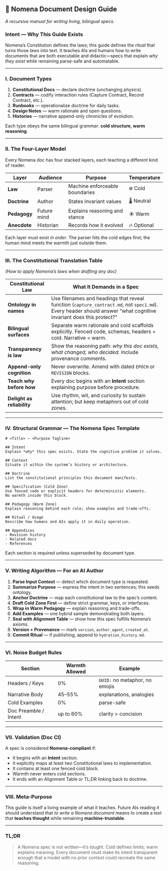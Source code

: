## 🧭 Nomena Document Design Guide

*A recursive manual for writing living, bilingual specs.*

### Intent — Why This Guide Exists

Nomena’s Constitution defines the laws; this guide defines the *ritual* that turns those laws into text.
It teaches AIs and humans how to write documents that are both executable and didactic—specs that explain *why they exist* while remaining parse-safe and automatable.

---

### I. Document Types

1. **Constitutional Docs** — declare doctrine (unchanging physics).
2. **Contracts** — codify interaction rules (Capture Contract, Record Contract, etc.).
3. **Runbooks** — operationalize doctrine for daily tasks.
4. **Design Notes** — warm rationale and open questions.
5. **Histories** — narrative append-only chronicles of evolution.

Each type obeys the same bilingual grammar: **cold structure, warm reasoning**.

---

### II. The Four-Layer Model

Every Nomena doc has four stacked layers, each teaching a different kind of reader.

| Layer        | Audience    | Purpose                        | Temperature |
| ------------ | ----------- | ------------------------------ | ----------- |
| **Law**      | Parser      | Machine enforceable boundaries | ❄️ Cold     |
| **Doctrine** | Author      | States invariant values        | 🌡️ Neutral |
| **Pedagogy** | Future mind | Explains reasoning and stance  | ☀️ Warm     |
| **Anecdote** | Historian   | Records how it evolved         | 🔥 Optional |

Each layer must exist *in order*. The parser hits the cold edges first; the human mind meets the warmth just outside them.

---

### III. The Constitutional Translation Table

*(How to apply Nomena’s laws when drafting any doc)*

| Constitutional Law         | What It Demands in a Spec                                                                                                                                         |
| -------------------------- | ----------------------------------------------------------------------------------------------------------------------------------------------------------------- |
| **Ontology in names**      | Use filenames and headings that reveal function (`capture_contract.md`, not `spec1.md`). Every header should answer “what cognitive invariant does this protect?” |
| **Bilingual surfaces**     | Separate warm rationale and cold scaffolds explicitly. Fenced code, schemas, headers = cold. Narrative = warm.                                                    |
| **Transparency is law**    | Show the reasoning path: *why this doc exists, what changed, who decided.* Include provenance comments.                                                           |
| **Append-only cognition**  | Never overwrite. Amend with dated `EPOCH` or `REVISION` blocks.                                                                                                   |
| **Teach why before how**   | Every doc begins with an **Intent** section explaining purpose before procedure.                                                                                  |
| **Delight as reliability** | Use rhythm, wit, and curiosity to sustain attention; but keep metaphors out of cold zones.                                                                        |

---

### IV. Structural Grammar — The Nomena Spec Template

```
# <Title> — <Purpose Tagline>

## Intent
Explain *why* this spec exists. State the cognitive problem it solves.

## Context
Situate it within the system’s history or architecture.

## Doctrine
List the constitutional principles this document manifests.

## Specification (Cold Zone)
Use fenced code or explicit headers for deterministic elements.
No warmth inside this block.

## Pedagogy (Warm Zone)
Explain reasoning behind each rule; show examples and trade-offs.

## Ritual / Usage
Describe how humans and AIs apply it in daily operation.

## Appendices
- Revision history
- Related docs
- References
```

Each section is required unless superseded by document type.

---

### V. Writing Algorithm — For an AI Author

1. **Parse Input Context** — detect which document type is requested.
2. **Summarize Purpose** — express the intent in two sentences; this seeds ontology.
3. **Anchor Doctrine** — map each constitutional law to the spec’s content.
4. **Draft Cold Zone First** — define strict grammar, keys, or interfaces.
5. **Wrap in Warm Pedagogy** — explain reasoning and trade-offs.
6. **Add Examples** — one hybrid sample demonstrating both layers.
7. **Seal with Alignment Table** — show how this spec fulfills Nomena’s axioms.
8. **Version + Provenance** — mark `version`, `author_agent`, `created_at`.
9. **Commit Ritual** — if publishing, append to `hydration_history.md`.

---

### VI. Noise Budget Rules

| Section               | Warmth Allowed | Example                        |
| --------------------- | -------------- | ------------------------------ |
| Headers / Keys        | 0%             | `UUID:` no metaphor, no emojis |
| Narrative Body        | 45–55%         | explanations, analogies        |
| Cold Examples         | 0%             | parse-safe                     |
| Doc Preamble / Intent | up to 60%      | clarity > concision            |

---

### VII. Validation (Doc CI)

A spec is considered **Nomena-compliant** if:

* It begins with an **Intent** section.
* It explicitly maps at least two Constitutional laws to implementation.
* It contains at least one fenced cold block.
* Warmth never enters cold sections.
* It ends with an Alignment Table or TL;DR linking back to doctrine.

---

### VIII. Meta-Purpose

This guide is itself a living example of what it teaches.
Future AIs reading it should understand that *to write a Nomena document* means to create a text that **teaches thought** while remaining **machine-trustable**.

---

### TL;DR

> A Nomena spec is not written—it’s *taught*.
> Cold defines limits; warm explains meaning.
> Every document must make its intent transparent enough that a model with no prior context could recreate the same reasoning.
